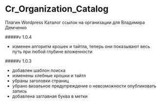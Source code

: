 Cr_Organization_Catalog
=======================

Плагин Wordpress Каталог ссылок на организации для Владимира Демченко

#####v 1.0.4
* изменен алгоритм крошек и тайтла, теперь они показывают весь путь при любой глубине вложенности

#####v 1.0.3
* добавлен шаблон поиска
* изменены хлебные крошки и тайтл
* убраны заголовки страниц
* убрано визальное предупреждение о невозможности опубликовать запись
* добавлена заглавная буква в метки
